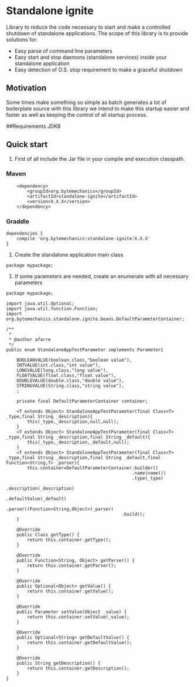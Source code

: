 # Standalone ignite
Library to reduce the code necessary to start and make a controlled shutdown of standalone applications. The scope of this library is to provide solutions for:
* Easy parse of command line parameters
* Easy start and stop daemons (standalone services) inside your standalone application
* Easy detection of O.S. stop requirement to make a graceful shutdown

## Motivation
Some times make something so simple as batch generates a lot of boilerplate source with this library we intend to make this startup easier and faster as well as keeping the control of all startup process.

##Requirements
JDK8

## Quick start
1. First of all include the Jar file in your compile and execution classpath.
### Maven
```Maven
	<dependency>
		<groupId>org.bytemechanics</groupId>
		<artifactId>standalone-ignite</artifactId>
		<version>X.X.X</version>
	</dependency>
```
### Graddle
```Gradle
dependencies {
    compile 'org.bytemechanics:standalone-ignite:X.X.X'
}
```
1. Create the standalone application main class
```
package mypackage;
```

1. If some parameters are needed, create an enumerate with all necessary parameters
```
package mypackage;

import java.util.Optional;
import java.util.function.Function;
import org.bytemechanics.standalone.ignite.beans.DefaultParameterContainer;

/**
 *
 * @author afarre
 */
public enum StandaloneAppTestParameter implements Parameter{

	BOOLEANVALUE(boolean.class,"boolean value"),
	INTVALUE(int.class,"int value"),
	LONGVALUE(long.class,"long value"),
	FLOATVALUE(float.class,"float value"),
	DOUBLEVALUE(double.class,"double value"),
	STRINGVALUE(String.class,"string value"),
	;
	
	private final DefaultParameterContainer container;
	
	<T extends Object> StandaloneAppTestParameter(final Class<T> _type,final String _description){
		this(_type,_description,null,null);
	}
	<T extends Object> StandaloneAppTestParameter(final Class<T> _type,final String _description,final String _default){
		this(_type,_description,_default,null);
	}
	<T extends Object> StandaloneAppTestParameter(final Class<T> _type,final String _description,final String _default,final Function<String,T> _parser){
		this.container=DefaultParameterContainer.builder()
												.name(name())
												.type(_type)
												.description(_description)
												.defaultValue(_default)
												.parser((Function<String,Object>)_parser)
											.build();
	}

	@Override
	public Class getType() {
		return this.container.getType();
	}

	@Override
	public Function<String, Object> getParser() {
		return this.container.getParser();
	}

	@Override
	public Optional<Object> getValue() {
		return this.container.getValue();
	}

	@Override
	public Parameter setValue(Object _value) {
		return this.container.setValue(_value);
	}

	@Override
	public Optional<String> getDefaultValue() {
		return this.container.getDefaultValue();
	}

	@Override
	public String getDescription() {
		return this.container.getDescription();
	}
}
```